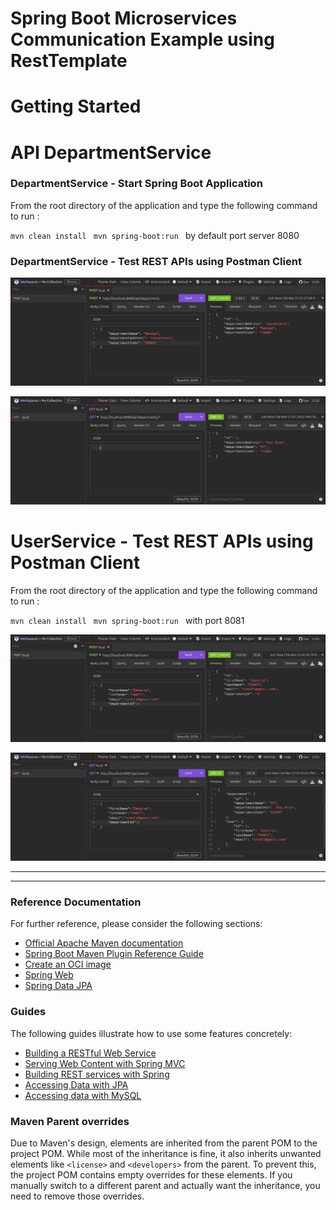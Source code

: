 # Spring Boot Microservices Communication Example using RestTemplate

# Getting Started


# API DepartmentService

### DepartmentService - Start Spring Boot Application
From the root directory of the application and type the following command to run  :

`mvn clean install
`
`mvn spring-boot:run
`
by default port server 8080

### DepartmentService - Test REST APIs using Postman Client
![img_1.png](img_1.png)

![img.png](img.png)

# UserService - Test REST APIs using Postman Client
From the root directory of the application and type the following command to run  :

`mvn clean install
`
`mvn spring-boot:run
`
with port 8081


![img_2.png](img_2.png)

![img_3.png](img_3.png)


--------------------

---------------------------------
### Reference Documentation
For further reference, please consider the following sections:

* [Official Apache Maven documentation](https://maven.apache.org/guides/index.html)
* [Spring Boot Maven Plugin Reference Guide](https://docs.spring.io/spring-boot/3.4.3/maven-plugin)
* [Create an OCI image](https://docs.spring.io/spring-boot/3.4.3/maven-plugin/build-image.html)
* [Spring Web](https://docs.spring.io/spring-boot/3.4.3/reference/web/servlet.html)
* [Spring Data JPA](https://docs.spring.io/spring-boot/3.4.3/reference/data/sql.html#data.sql.jpa-and-spring-data)

### Guides
The following guides illustrate how to use some features concretely:

* [Building a RESTful Web Service](https://spring.io/guides/gs/rest-service/)
* [Serving Web Content with Spring MVC](https://spring.io/guides/gs/serving-web-content/)
* [Building REST services with Spring](https://spring.io/guides/tutorials/rest/)
* [Accessing Data with JPA](https://spring.io/guides/gs/accessing-data-jpa/)
* [Accessing data with MySQL](https://spring.io/guides/gs/accessing-data-mysql/)

### Maven Parent overrides

Due to Maven's design, elements are inherited from the parent POM to the project POM.
While most of the inheritance is fine, it also inherits unwanted elements like `<license>` and `<developers>` from the parent.
To prevent this, the project POM contains empty overrides for these elements.
If you manually switch to a different parent and actually want the inheritance, you need to remove those overrides.
